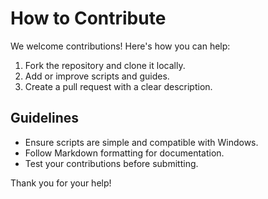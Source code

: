 # How to Contribute

We welcome contributions! Here's how you can help:

1. Fork the repository and clone it locally.
2. Add or improve scripts and guides.
3. Create a pull request with a clear description.

## Guidelines
- Ensure scripts are simple and compatible with Windows.
- Follow Markdown formatting for documentation.
- Test your contributions before submitting.

Thank you for your help!
